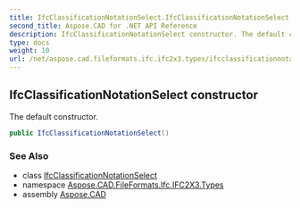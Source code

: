 ```yaml
---
title: IfcClassificationNotationSelect.IfcClassificationNotationSelect
second_title: Aspose.CAD for .NET API Reference
description: IfcClassificationNotationSelect constructor. The default constructor
type: docs
weight: 10
url: /net/aspose.cad.fileformats.ifc.ifc2x3.types/ifcclassificationnotationselect/ifcclassificationnotationselect/
---
```

## IfcClassificationNotationSelect constructor

The default constructor.

```csharp
public IfcClassificationNotationSelect()
```

### See Also

* class [IfcClassificationNotationSelect](../)
* namespace [Aspose.CAD.FileFormats.Ifc.IFC2X3.Types](../../ifcclassificationnotationselect/)
* assembly [Aspose.CAD](../../../)


